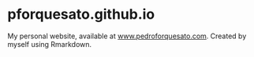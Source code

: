 # pforquesato.github.io

My personal website, available at www.pedroforquesato.com. Created by myself using Rmarkdown.
